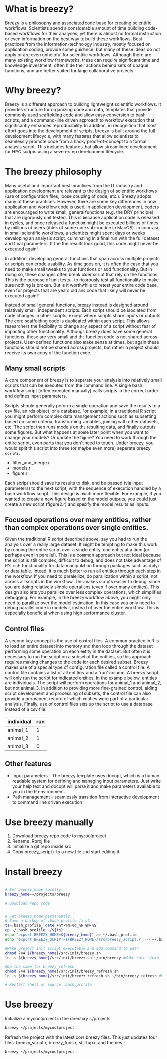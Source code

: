 # What is breezy?

Breezy is a philosophy and associated code base for creating scientific workflows. Scientists spend a considerable amount of time building code-based workflows for their analyses, yet there is almost no formal instruction or even information on the best way to build these workflows. Best practices from the information-technology industry, mostly focused on application coding, provide some guidance, but many of these ideas do not apply or are even unhelpful for scientific workflows. Although there are many existing workflow frameworks, these can require significant time and knowledge investment, often hide their actions behind sets of opaque functions, and are better suited for large collaborative projects. 

# Why breezy?

Breezy is a different approach to building lightweight scientific workflows. It provides structure for organizing code and data, templates that provide commonly used scaffolding code and allow easy conversion to bash scripts, and a command-line driven approach to workflow execution that significantly enhances reproducibility. In addition, in recognition that most effort goes into the development of scripts, breezy is built around the full development lifecycle, with many features that allow scientists to seamlessly promote code from a hacky proof-of-concept to a formal analysis script. This includes features that allow streamlined development for HPC scripts using a seven-step development lifecycle.

# The breezy philosophy

Many useful and important best-practices from the IT industry and application development are relevant to the design of scientific workflows (use of configuration files, loose coupling of code, etc.). Breezy adopts many of these practices. However, there are some key differences in how application and workflow code is used. In application development, coders are encouraged to write small, general functions (e.g. the DRY principle) that are rigorously unit tested. This is because application code is released in cycles, and once released a function might be executed billions of times by millions of users (think of some core sub-routine in MacOS). In contrast, in small scientific workflows, a scientists might spent days or weeks developing an analysis script, culminating in a final run with the full dataset and final parameters. If the the results look good, this code might never be executed again!

In addition, developing general functions that span across multiple projects or scripts can erode usability. As time goes on, it is often the case that you need to make small tweaks to your functions or add functionality. But in doing so, these changes often break older script that rely on the functions. This is the purpose of unit tests--to rigorously test all functionality to make sure nothing is broken. But is it worthwhile to retest your entire code base, even for projects that are years old and code that likely will never be executed again?

Instead of small general functions, breezy instead is designed around relatively small, independent scripts. Each script should be isoclated from code changes in other scripts, except where scripts share inputs or outputs. The core scaffolding code is duplicated within each script. This allows researchers the flexibility to change any aspect of a script without fear of impacting other functionality. Although breezy does have some general functions, these are very small and the function code is not shared across projects. User-defined functions also make sense at times, but again these functions should not be shared across projects, but rather a project should receive its own copy of the function code.

## Many small scripts

A core component of breezy is to separate your analysis into relatively small scripts that can be executed from the command line. A single bash workflow script (often executed manually) calls scripts in the correct order and defines input parameters.

Scripts should generally peform a single operation and save the results to a csv file, an rds object, or a database. For example, in a traditional R script you might perform complex data management actions such as subsetting based on some criteria, transforming variables, joining with other datasets, etc. The script then runs models on the resulting data, and finally outputs some figures. But what happens at some later point when you want to change your models? Or update the figure? You need to work through the entire script, even parts that you don't need to touch. Under breezy, you would split this script into three (or maybe even more) seperate breezy scripts.

* filter_and_merge.r
* models.r
* figure.r

Each script should save its results to disk, and be passed (via input parameters) to the next script, with the sequence of execution handled by a bash workflow script. This design is much more flexible. For example, if you wanted to create a new figure based on the model outputs, you could just create a new script (figure2.r) and specify the model results as inputs.

## Focused operations over many entities, rather than complex operations over single entities.

Given the traditional R script described above, say you had to run the analysis over a really large dataset. It might be tempting to make this work by running the entire script over a single entity, one entity at a time (or perhaps even in parallel). This is a common approach but not ideal because the script is still complex, difficult to debug, and does not take advantage of R's rich functionality for data manipulation through packages such as dplyr or data.table. Intead, it is much better to run all entities through each step in the workflow. If you need to paralellize, do parallization within a script, not across all scripts in the workflow. This makes scripts easier to debug, since you are doing relatively simple operations (even if over many entities). This design also lets you parallize over less complex operations, which simplifies debugging. For example, in the breezy workflow above, you might only need to parallize over the model estimation. In this case you only need to debug parallel code in models.r, instead of over the entire workflow. This is especially beneficial when using high performance cluster.

## Control files

A second key concept is the use of control files. A common practice in R is to load an entire dataset into memory and then loop through the dataset performing some operation on each entity in the dataset. But often it is necessary to run the script on a subset of the entities, so this approach requires making changes to the code for each desired subset. Breezy makes use of a special type of configuration file called a control file. A control file contains a list of all entities, and a 'run' column. A breezy script will only run the script for indicated entities. In the example below, entities are individuals. The script will perform operations for animal_1 and animal_2, but not animal_3. In addition to providing more fine-grained control, aiding script development and processing of subsets, the control file can also provide a permanent record of which entities were part of a particular analysis. Finally, use of control files sets up the script to use a database instead of a csv file. 

| individual | run |
|------------|-----|
| animal_1 | 1 |
| animal_2 | 1 |
| animal_3 | 0 |


## Other features

* Input parameters - The breezy template uses docopt, which is a human readable system for defining and managing input parameters. Just write your help text and docopt will parse it and make parameters available to you in the R environment.
* Path management - seamlessly transition from interactive development to command line driven execution

# Use breezy manually

1) Download breezy repo code to mycoolproject
2) Rename .Rproj file
3) Initialize a git repo inside src
4) Copy breezy_script.r to a new file and start editing it

# Install breezy

```bash

# Set breezy_home locally
breezy_home=~/projects/breezy

# Download repo code


# Set breezy_home permanantly
# Save a backup of .bash_profile first
ts=.bash_profile_`date +%Y-%m-%d_%H-%M-%S`
cp ~/.bash_profile ~/${ts}
echo "export BREEZY_HOME=${breezy_home}" >> ~/.bash_profile
echo 'export BREEZY_SCRIPT=${BREEZY_HOME}/src/breezy_script.r' >> ~/.bash_profile

#Make project init script executable and add command to path
chmod 744 ${breezy_home}/src/init/breezy.sh
ln -s ${breezy_home}/src/init/breezy.sh ~/bin/breezy #Make sure ~/bin is in path

#Do the same for breezy_refresh
chmod 744 ${breezy_home}/src/init/breezy_refresh.sh
ln -s ${breezy_home}/src/init/breezy_refresh.sh ~/bin/breezy_refresh #Make sure ~/bin is in path

# Restart shell or source .bash_profile

```

# Use breezy

Initialize a mycoolproject in the directory ~/projects

```bash
breezy ~/projects/mycoolproject

```

Refresh the project with the latest core breezy files. This just updates four files: breezy_script.r, breezy_funs.r, startup.r, and themes.r

```bash
breezy ~/projects/mycoolproject

```

